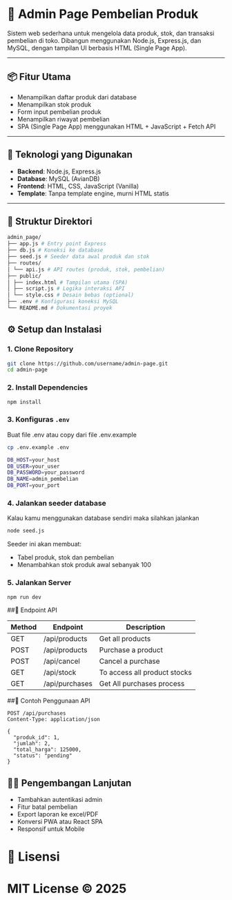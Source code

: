 # 🛒 Admin Page Pembelian Produk

Sistem web sederhana untuk mengelola data produk, stok, dan transaksi pembelian di toko. Dibangun menggunakan Node.js, Express.js, dan MySQL, dengan tampilan UI berbasis HTML (Single Page App).

---

## 📦 Fitur Utama

- Menampilkan daftar produk dari database
- Menampilkan stok produk
- Form input pembelian produk
- Menampilkan riwayat pembelian
- SPA (Single Page App) menggunakan HTML + JavaScript + Fetch API

---

## 🧰 Teknologi yang Digunakan

- **Backend**: Node.js, Express.js
- **Database**: MySQL (AvianDB)
- **Frontend**: HTML, CSS, JavaScript (Vanilla)
- **Template**: Tanpa template engine, murni HTML statis

---

## 📁 Struktur Direktori

```bash
admin_page/
├── app.js # Entry point Express
├── db.js # Koneksi ke database
├── seed.js # Seeder data awal produk dan stok
├── routes/
│ └── api.js # API routes (produk, stok, pembelian)
├── public/
│ ├── index.html # Tampilan utama (SPA)
│ ├── script.js # Logika interaksi API
│ └── style.css # Desain bebas (optional)
├── .env # Konfigurasi koneksi MySQL
└── README.md # Dokumentasi proyek
```

## ⚙️ Setup dan Instalasi

### 1. Clone Repository

```bash
git clone https://github.com/username/admin-page.git
cd admin-page
```

### 2. Install Dependencies

```bash
npm install
```

### 3. Konfiguras `.env`

Buat file .env atau copy dari file .env.example

```bash
cp .env.example .env
```

```bash
DB_HOST=your_host
DB_USER=your_user
DB_PASSWORD=your_password
DB_NAME=admin_pembelian
DB_PORT=your_port
```

### 4. Jalankan seeder database

Kalau kamu menggunakan database sendiri maka silahkan jalankan

```bash
node seed.js
```

Seeder ini akan membuat:

- Tabel produk, stok dan pembelian
- Menambahkan stok produk awal sebanyak 100

### 5. Jalankan Server

```bash
npm run dev
```

##📌 Endpoint API

| Method | Endpoint       | Description                  |
| ------ | -------------- | ---------------------------- |
| GET    | /api/products  | Get all products             |
| POST   | /api/products  | Purchase a product           |
| POST   | /api/cancel    | Cancel a purchase            |
| GET    | /api/stock     | To access all product stocks |
| GET    | /api/purchases | Get All purchases process    |

##🧪 Contoh Penggunaan API

```http
POST /api/purchases
Content-Type: application/json

{
  "produk_id": 1,
  "jumlah": 2,
  "total_harga": 125000, 
  "status": "pending"
}
```

## 👨‍💻 Pengembangan Lanjutan
* Tambahkan autentikasi admin 
* Fitur batal pembelian 
* Export laporan ke excel/PDF
* Konversi PWA atau React SPA
* Responsif untuk Mobile 

# 📝 Lisensi
# MIT License © 2025
